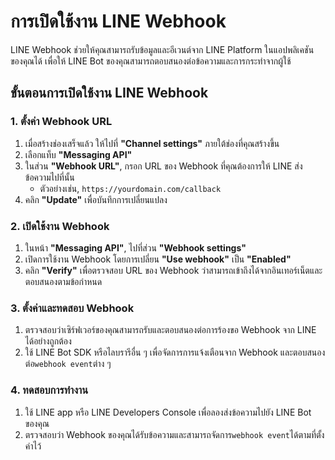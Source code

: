 # การเปิดใช้งาน LINE Webhook

LINE Webhook ช่วยให้คุณสามารถรับข้อมูลและอีเวนต์จาก LINE Platform ในแอปพลิเคชันของคุณได้ เพื่อให้ LINE Bot ของคุณสามารถตอบสนองต่อข้อความและการกระทำจากผู้ใช้

## ขั้นตอนการเปิดใช้งาน LINE Webhook


### 1. ตั้งค่า Webhook URL

1. เมื่อสร้างช่องเสร็จแล้ว ให้ไปที่ **"Channel settings"** ภายใต้ช่องที่คุณสร้างขึ้น
2. เลือกแท็บ **"Messaging API"**
3. ในส่วน **"Webhook URL"**, กรอก URL ของ Webhook ที่คุณต้องการให้ LINE ส่งข้อความไปที่นั้น
   - ตัวอย่างเช่น, `https://yourdomain.com/callback`
4. คลิก **"Update"** เพื่อบันทึกการเปลี่ยนแปลง

### 2. เปิดใช้งาน Webhook

1. ในหน้า **"Messaging API"**, ไปที่ส่วน **"Webhook settings"**
2. เปิดการใช้งาน Webhook โดยการเปลี่ยน **"Use webhook"** เป็น **"Enabled"**
3. คลิก **"Verify"** เพื่อตรวจสอบ URL ของ Webhook ว่าสามารถเข้าถึงได้จากอินเทอร์เน็ตและตอบสนองตามข้อกำหนด

### 3. ตั้งค่าและทดสอบ Webhook

1. ตรวจสอบว่าเซิร์ฟเวอร์ของคุณสามารถรับและตอบสนองต่อการร้องขอ Webhook จาก LINE ได้อย่างถูกต้อง
2. ใช้ LINE Bot SDK หรือไลบรารีอื่น ๆ เพื่อจัดการการแจ้งเตือนจาก Webhook และตอบสนองต่อ`webhook event`ต่าง ๆ

### 4. ทดสอบการทำงาน

1. ใช้ LINE app หรือ LINE Developers Console เพื่อลองส่งข้อความไปยัง LINE Bot ของคุณ
2. ตรวจสอบว่า Webhook ของคุณได้รับข้อความและสามารถจัดการ`webhook event`ได้ตามที่ตั้งค่าไว้
